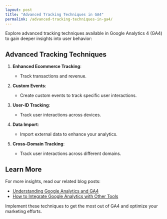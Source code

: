 ```yaml
---
layout: post
title: "Advanced Tracking Techniques in GA4"
permalink: /advanced-tracking-techniques-in-ga4/
---
```


Explore advanced tracking techniques available in Google Analytics 4 (GA4) to gain deeper insights into user behavior:

## Advanced Tracking Techniques

1. **Enhanced Ecommerce Tracking**:
   - Track transactions and revenue.

2. **Custom Events**:
   - Create custom events to track specific user interactions.

3. **User-ID Tracking**:
   - Track user interactions across devices.

4. **Data Import**:
   - Import external data to enhance your analytics.

5. **Cross-Domain Tracking**:
   - Track user interactions across different domains.

## Learn More

For more insights, read our related blog posts:
- [Understanding Google Analytics and GA4](/understanding-google-analytics-and-ga4/)
- [How to Integrate Google Analytics with Other Tools](/how-to-integrate-google-analytics-with-other-tools/)

Implement these techniques to get the most out of GA4 and optimize your marketing efforts.
